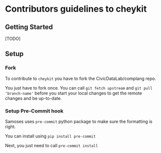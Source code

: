 # Contributors guidelines to cheykit

## Getting Started

[TODO]

## Setup

### Fork

To contribute to `cheykit` you have to fork the CivicDataLab/complang repo.

You just have to fork once. You can call `git fetch upstream` and `git pull 'branch-name'` before you start your local changes to get the remote changes and be up-to-date.


### Setup Pre-Commit hook

Samoses uses `pre-commit` python package to make sure the formatting is right.

You can install using `pip install pre-commit`

Next, you just need to call `pre-commit install`
